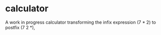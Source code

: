 # calculator
A work in progress calculator transforming the infix expression (7 * 2) to postfix (7 2 *), 
